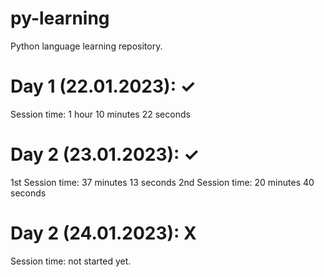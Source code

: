 # py-learning
Python language learning repository.

# Day 1 (22.01.2023): ✓ 
Session time: 1 hour 10 minutes 22 seconds

# Day 2 (23.01.2023): ✓ 
1st Session time: 37 minutes 13 seconds
2nd Session time: 20 minutes 40 seconds

# Day 2 (24.01.2023): X 
Session time: not started yet.
